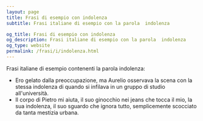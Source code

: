 ```yaml
---
layout: page
title: Frasi di esempio con indolenza 
subtitle: Frasi italiane di esempio con la parola  indolenza

og_title: Frasi di esempio con indolenza 
og_description: Frasi italiane di esempio con la parola  indolenza
og_type: website
permalink: /frasi/i/indolenza.html
---
```


Frasi italiane di esempio contenenti la parola indolenza:


- Ero gelato dalla preoccupazione, ma Aurelio osservava la scena con la stessa indolenza di quando si infilava in un gruppo di studio all'università.
- Il corpo di Pietro mi aiuta, il suo ginocchio nei jeans che tocca il mio, la sua indolenza, il suo sguardo che ignora tutto, semplicemente scocciato da tanta mestizia urbana.
